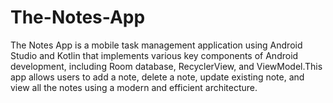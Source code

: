 # The-Notes-App

The Notes App is a mobile task management application using Android Studio and Kotlin that implements various key components of Android development, including Room database, RecyclerView, and ViewModel.This app allows users to add a note, delete a note, update existing note, and view all the notes using a modern and efficient architecture.
